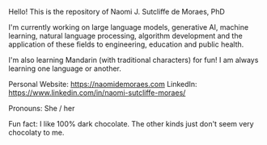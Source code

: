 
Hello! This is the repository of Naomi J. Sutcliffe de Moraes, PhD

I'm currently working on large language models, generative AI, machine learning, natural language processing, algorithm development and the application of these fields to engineering, education and public health.

I'm also learning Mandarin (with traditional characters) for fun! I am always learning one language or another.

Personal Website: https://naomidemoraes.com
LinkedIn: https://www.linkedin.com/in/naomi-sutcliffe-moraes/

Pronouns: She / her

Fun fact: I like 100% dark chocolate. The other kinds just don't seem very chocolaty to me.
